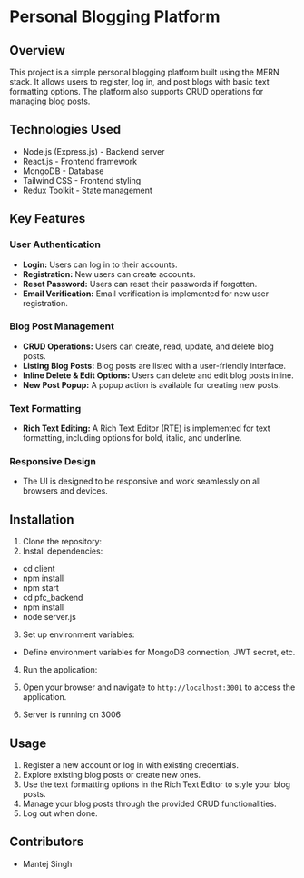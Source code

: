 # Personal Blogging Platform

## Overview
This project is a simple personal blogging platform built using the MERN stack. It allows users to register, log in, and post blogs with basic text formatting options. The platform also supports CRUD operations for managing blog posts.

## Technologies Used
- Node.js (Express.js) - Backend server
- React.js - Frontend framework
- MongoDB - Database
- Tailwind CSS - Frontend styling
- Redux Toolkit - State management

## Key Features
### User Authentication
- **Login:** Users can log in to their accounts.
- **Registration:** New users can create accounts.
- **Reset Password:** Users can reset their passwords if forgotten.
- **Email Verification:** Email verification is implemented for new user registration.

### Blog Post Management
- **CRUD Operations:** Users can create, read, update, and delete blog posts.
- **Listing Blog Posts:** Blog posts are listed with a user-friendly interface.
- **Inline Delete & Edit Options:** Users can delete and edit blog posts inline.
- **New Post Popup:** A popup action is available for creating new posts.

### Text Formatting
- **Rich Text Editing:** A Rich Text Editor (RTE) is implemented for text formatting, including options for bold, italic, and underline.

### Responsive Design
- The UI is designed to be responsive and work seamlessly on all browsers and devices.

## Installation
1. Clone the repository:
2. Install dependencies:
- cd client
- npm install
- npm start 
- cd pfc_backend
- npm install
- node server.js
3. Set up environment variables:
- Define environment variables for MongoDB connection, JWT secret, etc.
4. Run the application:

5. Open your browser and navigate to `http://localhost:3001` to access the application.
6. Server is running on 3006

## Usage
1. Register a new account or log in with existing credentials.
2. Explore existing blog posts or create new ones.
3. Use the text formatting options in the Rich Text Editor to style your blog posts.
4. Manage your blog posts through the provided CRUD functionalities.
5. Log out when done.

## Contributors
- Mantej Singh


